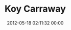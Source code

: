 ---
title: "Koy Carraway"
date: 2012-05-18 02:11:32 00:00
permalink: /koycarraway
twitter: "koycarraway"
likes: [103,30]
id: 161
gravatar: "http://www.gravatar.com/avatar/b7edab14646863e346456ecc657cb47c"
---